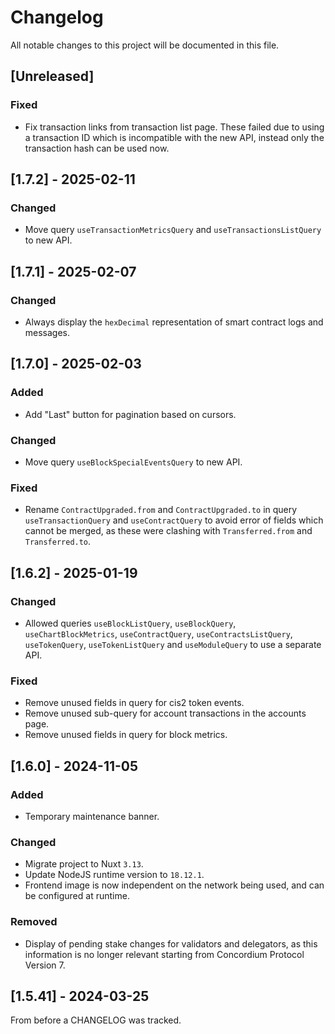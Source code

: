 # Changelog

All notable changes to this project will be documented in this file.

## [Unreleased]

### Fixed

- Fix transaction links from transaction list page. These failed due to using a transaction ID which is incompatible with the new API, instead only the transaction hash can be used now.

## [1.7.2] - 2025-02-11

### Changed

- Move query `useTransactionMetricsQuery` and `useTransactionsListQuery` to new API.

## [1.7.1] - 2025-02-07

### Changed

- Always display the `hexDecimal` representation of smart contract logs and messages.

## [1.7.0] - 2025-02-03

### Added

- Add "Last" button for pagination based on cursors.

### Changed

- Move query `useBlockSpecialEventsQuery` to new API.

### Fixed

- Rename `ContractUpgraded.from` and `ContractUpgraded.to` in query `useTransactionQuery` and `useContractQuery` to avoid error of fields which cannot be merged, as these were clashing with `Transferred.from` and `Transferred.to`.

## [1.6.2] - 2025-01-19

### Changed

- Allowed queries `useBlockListQuery`, `useBlockQuery`, `useChartBlockMetrics`, `useContractQuery`, `useContractsListQuery`, `useTokenQuery`, `useTokenListQuery` and `useModuleQuery` to use a separate API.

### Fixed

- Remove unused fields in query for cis2 token events.
- Remove unused sub-query for account transactions in the accounts page.
- Remove unused fields in query for block metrics.

## [1.6.0] - 2024-11-05

### Added

- Temporary maintenance banner.

### Changed

- Migrate project to Nuxt `3.13`.
- Update NodeJS runtime version to `18.12.1`.
- Frontend image is now independent on the network being used, and can be configured at runtime.

### Removed

- Display of pending stake changes for validators and delegators, as this information is no longer relevant starting from Concordium Protocol Version 7.

## [1.5.41] - 2024-03-25

From before a CHANGELOG was tracked.
